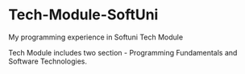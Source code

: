 # Tech-Module-SoftUni
My programming experience in Softuni Tech Module

Tech Module includes two section - Programming Fundamentals and Software Technologies.